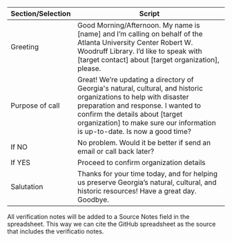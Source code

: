 | Section/Selection | Script |
| --- | --- |
|Greeting |Good Morning/Afternoon.  My name is [name] and I’m calling on behalf of the Atlanta University Center Robert W. Woodruff Library.  I’d like to speak with [target contact] about [target organization], please.|
|Purpose of call |Great!  We’re updating a directory of Georgia's natural, cultural, and historic organizations to help with disaster preparation and response.  I wanted to confirm the details about [target organization] to make sure our information is up-to-date.  Is now a good time?|
|If NO |No problem. Would it be better if send an email or call back later? |
|If YES| Proceed to confirm organization details |
|Salutation |Thanks for your time today, and for helping us preserve Georgia’s natural, cultural, and historic resources!  Have a great day.  Goodbye.|

All  verification notes will be added to a Source Notes field in the spreadsheet.  This way we can cite the GitHub spreadsheet as the source that includes the verificatio notes.
